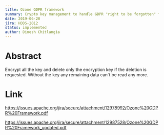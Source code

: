 ```yaml
---
title: Ozone GDPR framework 
summary: Crypto key management to handle GDPR "right to be forgotten" feature
date: 2019-06-20
jira: HDDS-2012
status: implemented
author: Dinesh Chitlangia 
---
```

<!--
  Licensed under the Apache License, Version 2.0 (the "License");
  you may not use this file except in compliance with the License.
  You may obtain a copy of the License at

   http://www.apache.org/licenses/LICENSE-2.0

  Unless required by applicable law or agreed to in writing, software
  distributed under the License is distributed on an "AS IS" BASIS,
  WITHOUT WARRANTIES OR CONDITIONS OF ANY KIND, either express or implied.
  See the License for the specific language governing permissions and
  limitations under the License. See accompanying LICENSE file.
-->

# Abstract

 Encrypt all the key and delete only the encryption key if the deletion is requested. Without the key any remaining data can't be read any more.
  
# Link

  https://issues.apache.org/jira/secure/attachment/12978992/Ozone%20GDPR%20Framework.pdf

  https://issues.apache.org/jira/secure/attachment/12987528/Ozone%20GDPR%20Framework_updated.pdf